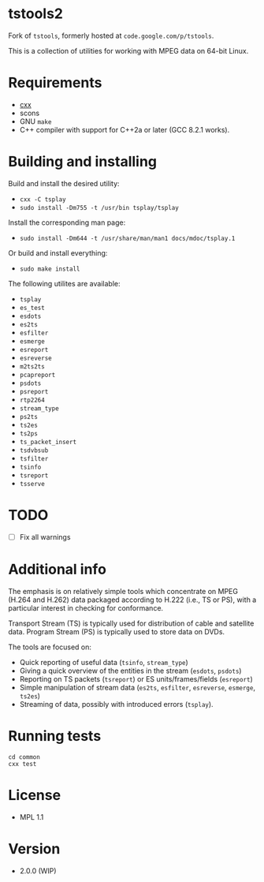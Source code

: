# tstools2

Fork of `tstools`, formerly hosted at `code.google.com/p/tstools`.

This is a collection of utilities for working with MPEG data on 64-bit Linux.

# Requirements

* [cxx](https://github.com/xyproto/cxx)
* scons
* GNU `make`
* C++ compiler with support for C++2a or later (GCC 8.2.1 works).

# Building and installing

Build and install the desired utility:

* `cxx -C tsplay`
* `sudo install -Dm755 -t /usr/bin tsplay/tsplay`

Install the corresponding man page:

* `sudo install -Dm644 -t /usr/share/man/man1 docs/mdoc/tsplay.1`

Or build and install everything:

* `sudo make install` 

The following utilites are available:

* `tsplay`
* `es_test`
* `esdots`
* `es2ts`
* `esfilter`
* `esmerge`
* `esreport`
* `esreverse`
* `m2ts2ts`
* `pcapreport`
* `psdots`
* `psreport`
* `rtp2264`
* `stream_type`
* `ps2ts`
* `ts2es`
* `ts2ps`
* `ts_packet_insert`
* `tsdvbsub`
* `tsfilter`
* `tsinfo`
* `tsreport`
* `tsserve`

# TODO

- [ ] Fix all warnings

# Additional info

The emphasis is on relatively simple tools which concentrate on MPEG (H.264 and
H.262) data packaged according to H.222 (i.e., TS or PS), with a particular
interest in checking for conformance.

Transport Stream (TS) is typically used for distribution of cable and satellite
data. Program Stream (PS) is typically used to store data on DVDs.

The tools are focused on:

* Quick reporting of useful data (`tsinfo`, `stream_type`)
* Giving a quick overview of the entities in the stream (`esdots`, `psdots`)
* Reporting on TS packets (`tsreport`) or ES units/frames/fields (`esreport`)
* Simple manipulation of stream data (`es2ts`, `esfilter`, `esreverse`, `esmerge`, `ts2es`)
* Streaming of data, possibly with introduced errors (`tsplay`).

# Running tests

    cd common
    cxx test

# License

* MPL 1.1

# Version

* 2.0.0 (WIP)

